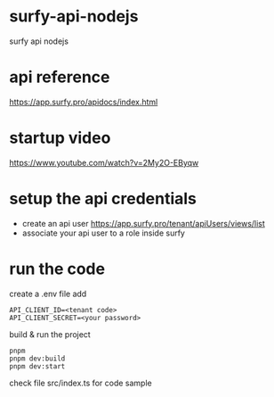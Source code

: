 # surfy-api-nodejs
surfy api nodejs


# api reference

https://app.surfy.pro/apidocs/index.html

# startup video

https://www.youtube.com/watch?v=2My2O-EByqw

# setup the api credentials 

- create an api user https://app.surfy.pro/tenant/apiUsers/views/list
- associate your api user to a role inside surfy


# run the code

create a .env file
add 
```
API_CLIENT_ID=<tenant code>
API_CLIENT_SECRET=<your password>
```

build & run the project

```
pnpm
pnpm dev:build
pnpm dev:start
```

check file src/index.ts for code sample
